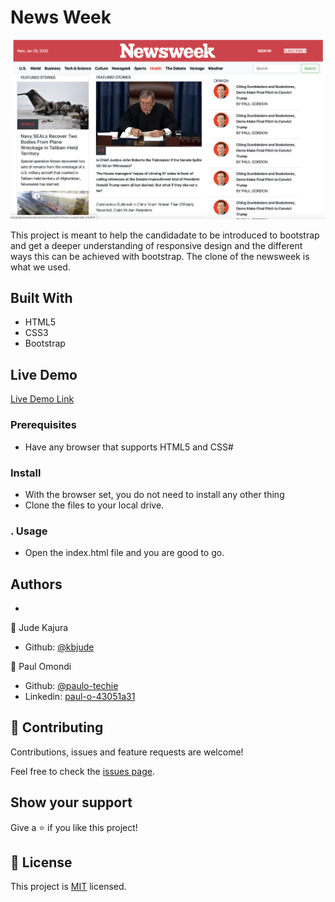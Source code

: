 # News Week

![screenshot](./resources/screenshot.png)

This project is meant to help the candidadate to be introduced to bootstrap and get a deeper understanding of responsive design and the different ways this can be achieved with bootstrap. The clone of the newsweek is what we used.

## Built With

- HTML5
- CSS3
- Bootstrap

## Live Demo

[Live Demo Link](https://rawcdn.githack.com/paulo-techie/The-Next-Web/c8358ec0ffe3117a92e5b1f7704b78f8ac7cc9e5/index.html)


###  Prerequisites
  - Have any browser that supports HTML5 and CSS#
### Install
  - With the browser set, you do not need to install any other thing
  - Clone the files to your local drive.
### . Usage
  - Open the index.html file and you are good to go.
## Authors
  - 
👤 Jude Kajura

- Github: [@kbjude](https://github.com/kbjude)


👤 Paul Omondi

- Github: [@paulo-techie](https://github.com/paulo-techie)
- Linkedin: [paul-o-43051a31](https://www.linkedin.com/in/paul-o-43051a31)

## 🤝 Contributing

Contributions, issues and feature requests are welcome!

Feel free to check the [issues page](https://github.com/paulo-techie/The-Next-Web/issues).

## Show your support

Give a ⭐️ if you like this project!

## 📝 License

This project is [MIT](lic.url) licensed.
